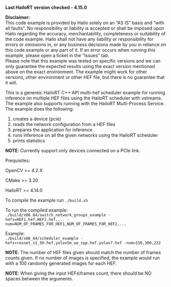 **Last HailoRT version checked - 4.15.0**

**Disclaimer:** <br />
This code example is provided by Hailo solely on an “AS IS” basis and “with all faults”. No responsibility or liability is accepted or shall be imposed upon Hailo regarding the accuracy, merchantability, completeness or suitability of the code example. Hailo shall not have any liability or responsibility for errors or omissions in, or any business decisions made by you in reliance on this code example or any part of it. If an error occurs when running this example, please open a ticket in the "Issues" tab.<br />
Please note that this example was tested on specific versions and we can only guarantee the expected results using the exact version mentioned above on the exact environment. The example might work for other versions, other environment or other HEF file, but there is no guarantee that it will.

This is a genereic HailoRT C++ API multi-hef scheduler example for running inference on multiple HEF files using the HailoRT scheduler with vstreams. The example also supports running with the HailoRT Multi-Process Service. <br />
The example does the following:

1. creates a device (pcie)
2. reads the network configuration from a HEF files
3. prepares the application for inference
4. runs inference on all the given networks using the HailoRT scheduler
5. prints statistics

**NOTE**: Currently support only devices connected on a PCIe link.


Prequisites:

OpenCV >= 4.2.X

CMake >= 3.20

HailoRT >= 4.14.0


To compile the example run `./build.sh`


To run the compiled example: <br />
``` ./build/x86_64/switch_network_groups_example -hefs=HEF1.hef,HEF2.hef,... -num=NUM_OF_FRAMES_FOR_HEF1,NUM_OF_FRAMES_FOR_HEF2,... ``` <br />

Example:<br />
```./build/x86_64/scheduler_example -hefs=resnet_v1_50.hef,yolov5m_wo_spp.hef,yolov7.hef -num=150,300,222``` <br />

**NOTE**: The number of HEF files given should match the number of frames counts given. If no number of images is specified, the example would run with a 100 randomly generated images for each HEF.

**NOTE**: When giving the input HEFs\frames count, there should be NO spaces between the arguments.
